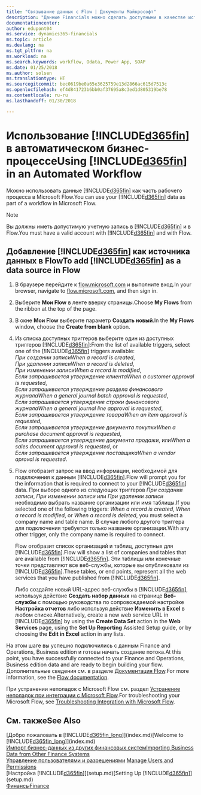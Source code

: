```yaml
---
title: "Связывание данных с Flow | Документы Майкрософт"
description: "Данные Financials можно сделать доступными в качестве источника данных и указать URL-адрес OData ваших веб-служб для создания автоматического бизнес-процесса."
documentationcenter: 
author: edupont04
ms.service: dynamics365-financials
ms.topic: article
ms.devlang: na
ms.tgt_pltfrm: na
ms.workload: na
ms.search.keywords: workflow, Odata, Power App, SOAP
ms.date: 01/25/2018
ms.author: solsen
ms.translationtype: HT
ms.sourcegitcommit: bec0619be0a65e3625759e13d2866ac615d7513c
ms.openlocfilehash: ef4d841723b6bb0af37695a8c3ed1d805319be78
ms.contentlocale: ru-ru
ms.lasthandoff: 01/30/2018

---
```

# <a name="using-included365finincludesd365finmdmd-in-an-automated-workflow"></a><span data-ttu-id="63010-103">Использование [!INCLUDE[d365fin](includes/d365fin_md.md)] в автоматическом бизнес-процессе</span><span class="sxs-lookup"><span data-stu-id="63010-103">Using [!INCLUDE[d365fin](includes/d365fin_md.md)] in an Automated Workflow</span></span>
<span data-ttu-id="63010-104">Можно использовать данные [!INCLUDE[d365fin](includes/d365fin_md.md)] как часть рабочего процесса в Microsoft Flow.</span><span class="sxs-lookup"><span data-stu-id="63010-104">You can use your [!INCLUDE[d365fin](includes/d365fin_md.md)] data as part of a workflow in Microsoft Flow.</span></span>  

> [!NOTE]  
>   <span data-ttu-id="63010-105">Вы должны иметь допустимую учетную запись в [!INCLUDE[d365fin](includes/d365fin_md.md)] и в Flow.</span><span class="sxs-lookup"><span data-stu-id="63010-105">You must have a valid account with [!INCLUDE[d365fin](includes/d365fin_md.md)] and with Flow.</span></span>  

## <a name="to-add-included365finincludesd365finmdmd-as-a-data-source-in-flow"></a><span data-ttu-id="63010-106">Добавление [!INCLUDE[d365fin](includes/d365fin_md.md)] как источника данных в Flow</span><span class="sxs-lookup"><span data-stu-id="63010-106">To add [!INCLUDE[d365fin](includes/d365fin_md.md)] as a data source in Flow</span></span>
1. <span data-ttu-id="63010-107">В браузере перейдите к [flow.microsoft.com](https://flow.microsoft.com/en-us/) и выполните вход.</span><span class="sxs-lookup"><span data-stu-id="63010-107">In your browser, navigate to [flow.microsoft.com](https://flow.microsoft.com/en-us/), and then sign in.</span></span>
2. <span data-ttu-id="63010-108">Выберите **Мои Flow** в ленте вверху страницы.</span><span class="sxs-lookup"><span data-stu-id="63010-108">Choose **My Flows** from the ribbon at the top of the page.</span></span>
3. <span data-ttu-id="63010-109">В окне **Мои Flow** выберите параметр **Создать новый**.</span><span class="sxs-lookup"><span data-stu-id="63010-109">In the **My Flows** window, choose the **Create from blank** option.</span></span>
4. <span data-ttu-id="63010-110">Из списка доступных триггеров выберите один из доступных триггеров [!INCLUDE[d365fin](includes/d365fin_md.md)]:</span><span class="sxs-lookup"><span data-stu-id="63010-110">From the list of available triggers, select one of the [!INCLUDE[d365fin](includes/d365fin_md.md)] triggers available:</span></span>  
    <span data-ttu-id="63010-111">*При создании записи*</span><span class="sxs-lookup"><span data-stu-id="63010-111">*When a record is created*,</span></span>  
    <span data-ttu-id="63010-112">*При удалении записи*</span><span class="sxs-lookup"><span data-stu-id="63010-112">*When a record is deleted*,</span></span>  
    <span data-ttu-id="63010-113">*При изменении записи*</span><span class="sxs-lookup"><span data-stu-id="63010-113">*When a record is modified*,</span></span>  
    <span data-ttu-id="63010-114">*Если запрашивается утверждение клиента*</span><span class="sxs-lookup"><span data-stu-id="63010-114">*When a customer approval is requested*,</span></span>  
    <span data-ttu-id="63010-115">*Если запрашивается утверждение раздела финансового журнала*</span><span class="sxs-lookup"><span data-stu-id="63010-115">*When a general journal batch approval is requested*,</span></span>  
    <span data-ttu-id="63010-116">*Если запрашивается утверждение строки финансового журнала*</span><span class="sxs-lookup"><span data-stu-id="63010-116">*When a general journal line approval is requested*,</span></span>  
    <span data-ttu-id="63010-117">*Если запрашивается утверждение товара*</span><span class="sxs-lookup"><span data-stu-id="63010-117">*When an item approval is requested*,</span></span>  
    <span data-ttu-id="63010-118">*Если запрашивается утверждение документа покупки*</span><span class="sxs-lookup"><span data-stu-id="63010-118">*When a purchase document approval is requested*,</span></span>  
    <span data-ttu-id="63010-119">*Если запрашивается утверждение документа продажи*, или</span><span class="sxs-lookup"><span data-stu-id="63010-119">*When a sales document approval is requested*, or</span></span>  
    <span data-ttu-id="63010-120">*Если запрашивается утверждение поставщика*</span><span class="sxs-lookup"><span data-stu-id="63010-120">*When a vendor aproval is requested*.</span></span>
5. <span data-ttu-id="63010-121">Flow отобразит запрос на ввод информации, необходимой для подключения к данным [!INCLUDE[d365fin](includes/d365fin_md.md)].</span><span class="sxs-lookup"><span data-stu-id="63010-121">Flow will prompt you for the information that is required to connect to your [!INCLUDE[d365fin](includes/d365fin_md.md)] data.</span></span> <span data-ttu-id="63010-122">При выборе одного из следующих триггеров *При создании записи*, *При изменении записи* или *При удалении записи* необходимо выбрать название организации или имя таблицы.</span><span class="sxs-lookup"><span data-stu-id="63010-122">If you selected one of the following triggers: *When a record is created*, *When a record is modified*, or *When a record is deleted*, you must select a company name and table name.</span></span> <span data-ttu-id="63010-123">В случае любого другого триггера для подключения требуется только название организации.</span><span class="sxs-lookup"><span data-stu-id="63010-123">With any other trigger, only the company name is required to connect.</span></span>

   <span data-ttu-id="63010-124">Flow отобразит список организаций и таблиц, доступных для [!INCLUDE[d365fin](includes/d365fin_md.md)].</span><span class="sxs-lookup"><span data-stu-id="63010-124">Flow will show a list of companies and tables that are available from [!INCLUDE[d365fin](includes/d365fin_md.md)].</span></span> <span data-ttu-id="63010-125">Эти таблицы или конечные точки представляют все веб-службы, которые вы опубликовали из [!INCLUDE[d365fin](includes/d365fin_md.md)].</span><span class="sxs-lookup"><span data-stu-id="63010-125">These tables, or end points, represent all the web services that you have published from [!INCLUDE[d365fin](includes/d365fin_md.md)].</span></span>

   <span data-ttu-id="63010-126">Либо создайте новый URL-адрес веб-службы в [!INCLUDE[d365fin](includes/d365fin_md.md)], используя действие **Создать набор данных** на странице **Веб-службы** с помощью руководства по сопровождаемой настройке **Настройка отчетов** либо используя действие **Изменить в Excel** в любом списке.</span><span class="sxs-lookup"><span data-stu-id="63010-126">Alternatively, create a new web service URL in [!INCLUDE[d365fin](includes/d365fin_md.md)] by using the **Create Data Set** action in the **Web Services** page, using the **Set Up Reporting** Assisted Setup guide, or by choosing the **Edit in Excel** action in any lists.</span></span>

<span data-ttu-id="63010-127">На этом шаге вы успешно подключились с данным Finance and Operations, Business edition и готовы начать создание потока.</span><span class="sxs-lookup"><span data-stu-id="63010-127">At this point, you have successfully connected to your Finance and Operations, Business edition data and are ready to begin building your flow.</span></span> <span data-ttu-id="63010-128">Дополнительные сведения см. в разделе [Документация Flow](https://flow.microsoft.com/documentation/getting-started/).</span><span class="sxs-lookup"><span data-stu-id="63010-128">For more information, see the [Flow documentation](https://flow.microsoft.com/documentation/getting-started/).</span></span>

<span data-ttu-id="63010-129">При устранении неполадок с Microsoft Flow см. раздел [Устранение неполадок при интеграции с Microsoft Flow](across-troubleshooting-how-use-financials-data-source-flow.md).</span><span class="sxs-lookup"><span data-stu-id="63010-129">For troubleshooting your Microsoft Flow, see [Troubleshooting Integration with Microsoft Flow](across-troubleshooting-how-use-financials-data-source-flow.md).</span></span>

## <a name="see-also"></a><span data-ttu-id="63010-130">См. также</span><span class="sxs-lookup"><span data-stu-id="63010-130">See Also</span></span>
<span data-ttu-id="63010-131">[Добро пожаловать в [!INCLUDE[d365fin_long](includes/d365fin_long_md.md)]](index.md)</span><span class="sxs-lookup"><span data-stu-id="63010-131">[Welcome to [!INCLUDE[d365fin_long](includes/d365fin_long_md.md)]](index.md)</span></span>  
[<span data-ttu-id="63010-132">Импорт бизнес-данных из других финансовых систем</span><span class="sxs-lookup"><span data-stu-id="63010-132">Importing Business Data from Other Finance Systems</span></span>](upload-data.md)  
<span data-ttu-id="63010-133">[Управление пользователями и разрешениями](ui-how-users-permissions.md)  </span><span class="sxs-lookup"><span data-stu-id="63010-133">[Manage Users and Permissions](ui-how-users-permissions.md)  </span></span>  
<span data-ttu-id="63010-134">[Настройка [!INCLUDE[d365fin](includes/d365fin_md.md)]](setup.md)</span><span class="sxs-lookup"><span data-stu-id="63010-134">[Setting Up [!INCLUDE[d365fin](includes/d365fin_md.md)]](setup.md)</span></span>  
[<span data-ttu-id="63010-135">Финансы</span><span class="sxs-lookup"><span data-stu-id="63010-135">Finance</span></span>](finance.md)  

